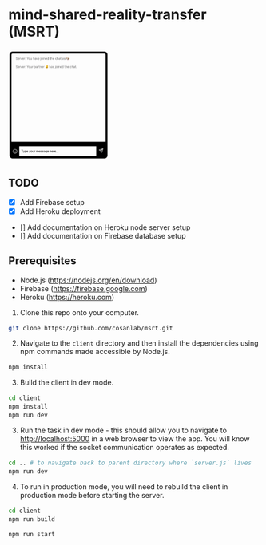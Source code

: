 # mind-shared-reality-transfer (MSRT)

<p float="left">
  <img src="client/src/assets/chat_demo.gif" width="200" />
</p>

## TODO

- [x] Add Firebase setup
- [x] Add Heroku deployment
- [] Add documentation on Heroku node server setup
- [] Add documentation on Firebase database setup

## Prerequisites

- Node.js (<https://nodejs.org/en/download>)
- Firebase (<https://firebase.google.com>)
- Heroku (<https://heroku.com>)

1. Clone this repo onto your computer.

```bash
git clone https://github.com/cosanlab/msrt.git
```

2. Navigate to the `client` directory and then install the dependencies using npm commands made accessible by Node.js.

```bash
npm install
```

3. Build the client in dev mode.

```bash
cd client
npm install
npm run dev
```

3. Run the task in dev mode - this should allow you to navigate to <http://localhost:5000> in a web browser to view the app. You will know this worked if the socket communication operates as expected.

```bash
cd .. # to navigate back to parent directory where `server.js` lives
npm run dev
```

4. To run in production mode, you will need to rebuild the client in production mode before starting the server.

```bash
cd client
npm run build
```

```bash
npm run start
```
